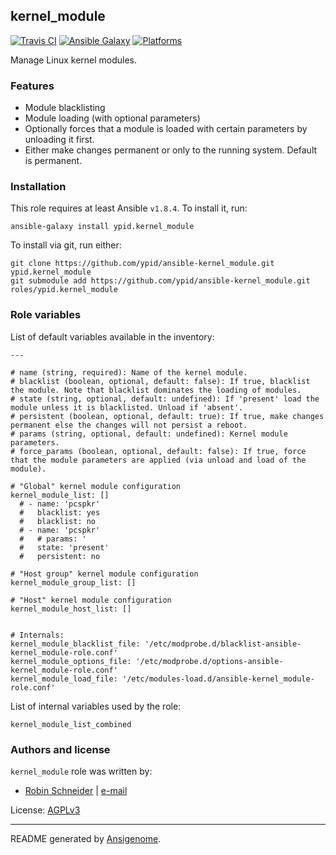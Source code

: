 ## kernel_module

[![Travis CI](http://img.shields.io/travis/ypid/ansible-kernel_module.svg?style=flat)](http://travis-ci.org/ypid/ansible-kernel_module)
[![Ansible Galaxy](http://img.shields.io/badge/galaxy-ypid.kernel_module-660198.svg?style=flat)](https://galaxy.ansible.com/list#/roles/4557)
[![Platforms](http://img.shields.io/badge/platforms-debian%20/%20ubuntu-lightgrey.svg?style=flat)](#)


Manage Linux kernel modules.

### Features

* Module blacklisting
* Module loading (with optional parameters)
* Optionally forces that a module is loaded with certain parameters by unloading it first.
* Either make changes permanent or only to the running system. Default is permanent.

### Installation

This role requires at least Ansible `v1.8.4`. To install it, run:

    ansible-galaxy install ypid.kernel_module

To install via git, run either:

    git clone https://github.com/ypid/ansible-kernel_module.git ypid.kernel_module
    git submodule add https://github.com/ypid/ansible-kernel_module.git roles/ypid.kernel_module




### Role variables

List of default variables available in the inventory:

    ---
    
    # name (string, required): Name of the kernel module.
    # blacklist (boolean, optional, default: false): If true, blacklist the module. Note that blacklist dominates the loading of modules.
    # state (string, optional, default: undefined): If 'present' load the module unless it is blacklisted. Unload if 'absent'.
    # persistent (boolean, optional, default: true): If true, make changes permanent else the changes will not persist a reboot.
    # params (string, optional, default: undefined): Kernel module parameters.
    # force_params (boolean, optional, default: false): If true, force that the module parameters are applied (via unload and load of the module).
    
    # "Global" kernel module configuration
    kernel_module_list: []
      # - name: 'pcspkr'
      #   blacklist: yes
      #   blacklist: no
      # - name: 'pcspkr'
      #   # params: '
      #   state: 'present'
      #   persistent: no
    
    # "Host group" kernel module configuration
    kernel_module_group_list: []
    
    # "Host" kernel module configuration
    kernel_module_host_list: []
    
    
    # Internals:
    kernel_module_blacklist_file: '/etc/modprobe.d/blacklist-ansible-kernel_module-role.conf'
    kernel_module_options_file: '/etc/modprobe.d/options-ansible-kernel_module-role.conf'
    kernel_module_load_file: '/etc/modules-load.d/ansible-kernel_module-role.conf'

List of internal variables used by the role:

    kernel_module_list_combined


### Authors and license

`kernel_module` role was written by:

- [Robin Schneider](https://github.com/ypid) | [e-mail](mailto:ypid@riseup.net)

License: [AGPLv3](https://tldrlegal.com/license/gnu-affero-general-public-license-v3-%28agpl-3.0%29)

***

README generated by [Ansigenome](https://github.com/nickjj/ansigenome/).
